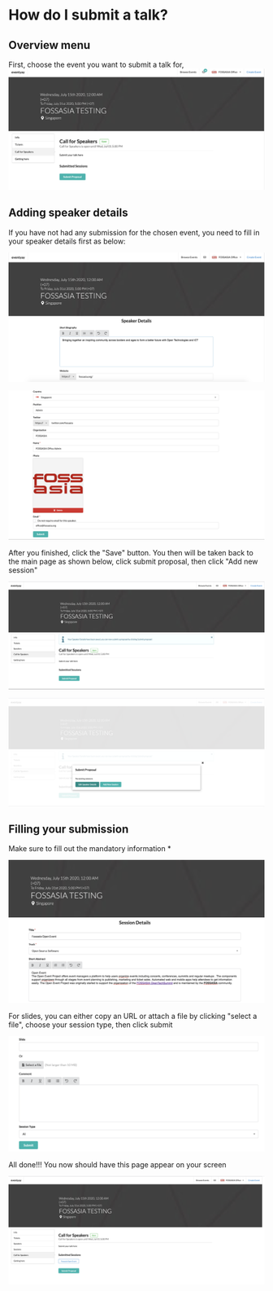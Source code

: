 
# How do I submit a talk? 

## Overview menu

First, choose the event you want to submit a talk for, 
![Overview page](/event-setup/images/How-to-submit-your-talk-main-page.png)

## Adding speaker details 

If you have not had any submission for the chosen event, you need to fill in your speaker details first as below: 

![Overview page](/event-setup/images/Speaker-details-1.png)

![Overview page](/event-setup/images/Speaker-details-2.png)

After you finished, click the "Save" button. You then will be taken back to the main page as shown below, click submit proposal, then click "Add new session"

![Overview page](/event-setup/images/Submit-proposal-overview.png)

![Overview page](/event-setup/images/Add-new-session-button.png)

## Filling your submission

Make sure to fill out the mandatory information * 

![Overview page](/event-setup/images/Session-details-1.png)

For slides, you can either copy an URL or attach a file by clicking "select a file", choose your session type, then click submit

![Overview page](/event-setup/images/Session-details-2.png)

All done!!! You now should have this page appear on your screen

![Overview page](/event-setup/images/Confirmed-submission-page.png)


